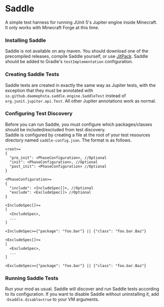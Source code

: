 # Saddle
A simple test harness for running JUnit 5's Jupiter engine inside Minecraft. It only works with Minecraft Forge at this time.

### Installing Saddle
Saddle is not available on any maven. You should download one of the precompiled releases, compile Saddle yourself, or use [JitPack](https://jitpack.io/). Saddle should be added to Gradle's `testImplementation` configuration.

### Creating Saddle Tests
Saddle tests are created in exactly the same way as Jupiter tests, with the exception that they must be annotated with `io.github.daomephsta.saddle.engine.SaddleTest` instead of `org.junit.jupiter.api.Test`. All other Jupiter annotations work as normal.

### Configuring Test Discovery
Before you can run Saddle, you must configure which packages/classes should be included/excluded from test discovery.  
Saddle is configured by creating a file at the root of your test resources directory named `saddle-config.json`. The format
is as follows.  
```
<root>=
{
  "pre_init": <PhaseConfiguration>, //Optional
  "init": <PhaseConfiguration>, //Optional
  "post_init": <PhaseConfiguration> //Optional
}

<PhaseConfiguration>=
{
  "include": <IncludeSpec[]>, //Optional
  "exclude": <ExcludeSpec[]> //Optional
}

<IncludeSpec[]>=
[
  <IncludeSpec>,
  ...
]

<IncludeSpec>={"package": "foo.bar"} || {"class": "foo.bar.Baz"}

<ExcludeSpec[]>=
[
  <ExcludeSpec>,
  ...
]

<ExcludeSpec>={"package": "foo.bar"} || {"class": "foo.bar.Baz"}
```


### Running Saddle Tests
Run your mod as usual. Saddle will discover and run Saddle tests according to its configuration. 
If you want to disable Saddle without uninstalling it, add `-Dsaddle.disable=true` to your VM arguments.
